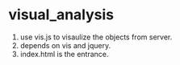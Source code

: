 # visual_analysis
1. use vis.js to visaulize the objects from server.
2. depends on vis and jquery.
3. index.html is the entrance.
